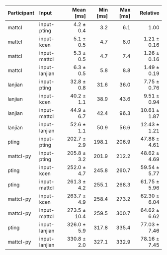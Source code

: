 | Participant | Input | Mean [ms] | Min [ms] | Max [ms] | Relative |
|:---|:---|---:|---:|---:|---:|
| mattcl | input-pting | 4.2 ± 0.4 | 3.2 | 6.1 | 1.00 |
| mattcl | input-kcen | 5.1 ± 0.5 | 4.7 | 8.0 | 1.21 ± 0.16 |
| mattcl | input-mattcl | 5.3 ± 0.5 | 4.7 | 7.4 | 1.26 ± 0.16 |
| mattcl | input-lanjian | 6.3 ± 0.5 | 5.8 | 8.8 | 1.49 ± 0.19 |
| lanjian | input-pting | 32.8 ± 0.8 | 31.6 | 36.0 | 7.75 ± 0.76 |
| lanjian | input-kcen | 40.2 ± 1.1 | 38.9 | 43.6 | 9.51 ± 0.94 |
| lanjian | input-mattcl | 44.9 ± 6.7 | 42.4 | 96.3 | 10.61 ± 1.87 |
| lanjian | input-lanjian | 52.6 ± 1.1 | 50.9 | 56.6 | 12.43 ± 1.21 |
| pting | input-pting | 202.7 ± 2.9 | 198.1 | 206.9 | 47.88 ± 4.61 |
| mattcl-py | input-pting | 205.8 ± 3.2 | 201.9 | 212.2 | 48.62 ± 4.69 |
| pting | input-kcen | 252.0 ± 4.7 | 245.8 | 260.7 | 59.54 ± 5.77 |
| pting | input-mattcl | 261.3 ± 4.2 | 255.1 | 268.3 | 61.75 ± 5.96 |
| mattcl-py | input-kcen | 263.7 ± 4.9 | 258.4 | 273.2 | 62.30 ± 6.04 |
| mattcl-py | input-mattcl | 273.5 ± 10.4 | 259.5 | 300.7 | 64.62 ± 6.62 |
| pting | input-lanjian | 326.0 ± 5.9 | 317.8 | 335.4 | 77.03 ± 7.46 |
| mattcl-py | input-lanjian | 330.8 ± 2.0 | 327.1 | 332.9 | 78.16 ± 7.45 |
